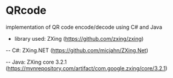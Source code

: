 # QRcode

implementation of QR code encode/decode using C# and Java
- library used: ZXing (https://github.com/zxing/zxing)

-- C#: ZXing.NET (https://github.com/micjahn/ZXing.Net)

-- Java: ZXing core 3.2.1 (https://mvnrepository.com/artifact/com.google.zxing/core/3.2.1)
